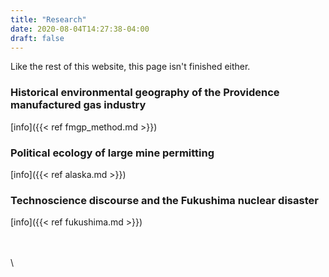 ```yaml
---
title: "Research"
date: 2020-08-04T14:27:38-04:00
draft: false
---
```

Like the rest of this website, this page isn't finished either.

### Historical environmental geography of the Providence manufactured gas industry

[info]({{< ref fmgp_method.md >}})

### Political ecology of large mine permitting

[info]({{< ref alaska.md >}})


### Technoscience discourse and the Fukushima nuclear disaster


[info]({{< ref fukushima.md >}})

\
\
\
